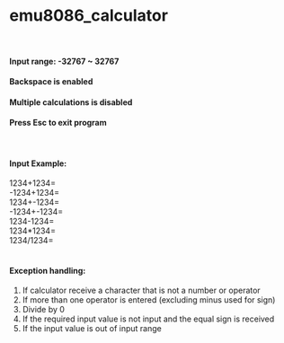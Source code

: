 # emu8086_calculator   
<br/>
   
#### Input range: -32767 ~ 32767
#### Backspace is enabled
#### Multiple calculations is disabled
#### Press Esc to exit program
<br/>

#### Input Example: 
1234+1234=   
-1234+1234=   
1234+-1234=   
-1234+-1234=   
1234-1234=   
1234*1234=   
1234/1234=   
<br/>

#### Exception handling:
1. If calculator receive a character that is not a number or operator
2. If more than one operator is entered (excluding minus used for sign)
3. Divide by 0
4. If the required input value is not input and the equal sign is received
5. If the input value is out of input range
